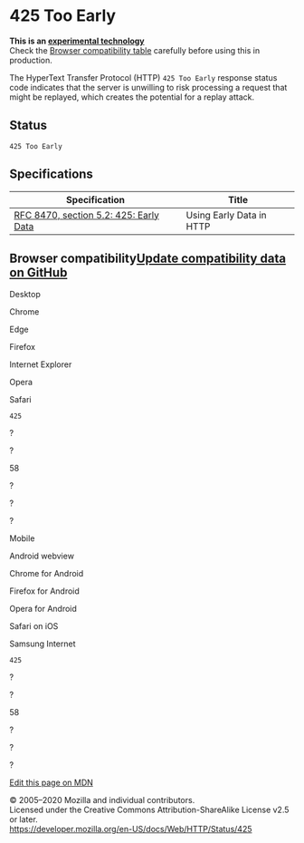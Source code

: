 425 Too Early
=============

**This is an [experimental technology](https://developer.mozilla.org/en-US/docs/MDN/Contribute/Guidelines/Conventions_definitions#Experimental)**  
Check the [Browser compatibility table](#Browser_compatibility) carefully before using this in production.

The HyperText Transfer Protocol (HTTP) `425 Too Early` response status code indicates that the server is unwilling to risk processing a request that might be replayed, which creates the potential for a replay attack.

Status
------

    425 Too Early

Specifications
--------------

<table><thead><tr class="header"><th>Specification</th><th>Title</th></tr></thead><tbody><tr class="odd"><td><a href="https://tools.ietf.org/html/rfc8470#section-5.2">RFC 8470, section 5.2: 425: Early Data</a></td><td>Using Early Data in HTTP</td></tr></tbody></table>

Browser compatibility<a href="https://github.com/mdn/browser-compat-data" class="bc-github-link">Update compatibility data on GitHub</a>
----------------------------------------------------------------------------------------------------------------------------------------

Desktop

<span class="bc-head-txt-label bc-head-icon-chrome">Chrome</span>

<span class="bc-head-txt-label bc-head-icon-edge">Edge</span>

<span class="bc-head-txt-label bc-head-icon-firefox">Firefox</span>

<span class="bc-head-txt-label bc-head-icon-ie">Internet Explorer</span>

<span class="bc-head-txt-label bc-head-icon-opera">Opera</span>

<span class="bc-head-txt-label bc-head-icon-safari">Safari</span>

`425`

?

?

58

?

?

?

Mobile

<span class="bc-head-txt-label bc-head-icon-webview_android">Android webview</span>

<span class="bc-head-txt-label bc-head-icon-chrome_android">Chrome for Android</span>

<span class="bc-head-txt-label bc-head-icon-firefox_android">Firefox for Android</span>

<span class="bc-head-txt-label bc-head-icon-opera_android">Opera for Android</span>

<span class="bc-head-txt-label bc-head-icon-safari_ios">Safari on iOS</span>

<span class="bc-head-txt-label bc-head-icon-samsunginternet_android">Samsung Internet</span>

`425`

?

?

58

?

?

?

<a href="https://developer.mozilla.org/en-US/docs/Web/HTTP/Status/425$edit" class="_attribution-link">Edit this page on MDN</a>

© 2005–2020 Mozilla and individual contributors.  
Licensed under the Creative Commons Attribution-ShareAlike License v2.5 or later.  
<a href="https://developer.mozilla.org/en-US/docs/Web/HTTP/Status/425" class="_attribution-link">https://developer.mozilla.org/en-US/docs/Web/HTTP/Status/425</a>
